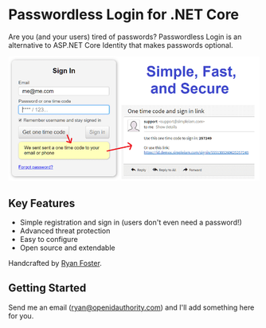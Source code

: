 Passwordless Login for .NET Core
================================

Are you (and your users) tired of passwords? Passwordless Login is an alternative to ASP.NET Core Identity that makes passwords optional.

![Passwordless Login for ASP.NET Core](https://raw.githubusercontent.com/SimpleIAM/PasswordlessLogin/master/aspnet-core-passwordless-login.png)

Key Features
------------

*   Simple registration and sign in (users don't even need a password!)
*   Advanced threat protection
*   Easy to configure
*   Open source and extendable

Handcrafted by [Ryan Foster](https://github.com/openidauthority).

Getting Started
---------------

Send me an email (ryan@openidauthority.com) and I'll add something here for you.
